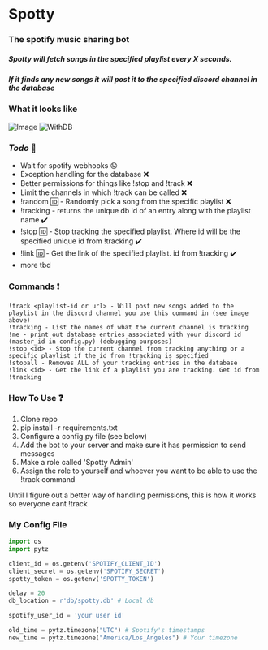 # Spotty
### The spotify music sharing bot

##### Spotty will fetch songs in the specified playlist every X seconds.
##### If it finds any new songs it will post it to the specified discord channel in the database

### What it looks like
![Image](https://i.imgur.com/JQADBCK.png)
![WithDB](https://i.imgur.com/nP1H8Sx.png)

### *Todo* :construction:
- Wait for spotify webhooks :worried:
- Exception handling for the database :x:
- Better permissions for things like !stop and !track :x:
- Limit the channels in which !track can be called :x:
- !random :id: - Randomly pick a song from the specific playlist :x:
- !tracking - returns the unique db id of an entry along with the playlist name :heavy_check_mark:
- !stop :id: - Stop tracking the specified playlist. Where id will be the specified unique id from !tracking :heavy_check_mark:
- !link :id: - Get the link of the specified playlist. id from !tracking :heavy_check_mark:
- more tbd

### Commands :exclamation:
```
!track <playlist-id or url> - Will post new songs added to the playlist in the discord channel you use this command in (see image above)
!tracking - List the names of what the current channel is tracking
!me - print out database entries associated with your discord id (master_id in config.py) (debugging purposes)
!stop <id> - Stop the current channel from tracking anything or a specific playlist if the id from !tracking is specified
!stopall - Removes ALL of your tracking entries in the database
!link <id> - Get the link of a playlist you are tracking. Get id from !tracking
```

### How To Use :question:
1. Clone repo
2. pip install -r requirements.txt
3. Configure a config.py file (see below)
4. Add the bot to your server and make sure it has permission to send messages
5. Make a role called 'Spotty Admin'
6. Assign the role to yourself and whoever you want to be able to use the !track command

Until I figure out a better way of handling permissions, this is how it works so everyone cant !track

### My Config File
```python
import os
import pytz

client_id = os.getenv('SPOTIFY_CLIENT_ID')
client_secret = os.getenv('SPOTIFY_SECRET')
spotty_token = os.getenv('SPOTTY_TOKEN')

delay = 20
db_location = r'db/spotty.db' # Local db

spotify_user_id = 'your user id'

old_time = pytz.timezone("UTC") # Spotify's timestamps
new_time = pytz.timezone("America/Los_Angeles") # Your timezone

```
